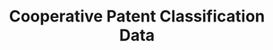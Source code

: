 ---
layout: default
bigquery: https://console.cloud.google.com/bigquery?p=patents-public-data&d=cpc&page=dataset
citation: '“Cooperative Patent Classification” by the EPO and USPTO, for public use. '
contributors: EPO, USPTO
cost: None
description: Cooperative Patent Classification Data contains the scheme and definitions
  of the Cooperative Patent Classification system for classifying patent documents.
  The CPC is the result of a partnership between the EPO and the USPTO in their joint
  effort to develop a common, internationally compatible classification system for
  technical documents, in particular patent publications, which will be used by both
  offices in the patent granting process
documentation: https://www.cooperativepatentclassification.org/cpcSchemeAndDefinitions
last_edit: 04/05/2022, 08:42:33
location: https://www.cooperativepatentclassification.org/index
maintained_by: USPTO, EPO
schema_fields:
- additional_only
- title_part
- synonyms
- symbol
- title_full
- not_allocatable
- date_revised
- limiting_references
- level
- notAllocatable
- parents
- applicationReferences
- ipc_concordant
- status
- glossary
- titleFull
- dateRevised
- breakdown_code
- definition
- application_references
- titlePart
- breakdownCode
- residual_references
- children
- informative_references
- informativeReferences
- residualReferences
- sizeCache
- child_groups
- ipcConcordant
- childGroups
- limitingReferences
shortname: cooperative_patent_classification
tags:
- patents
- science
title: Cooperative Patent Classification Data
uuid: 984374a7-16e9-4b35-9445-458daceb01bf
---